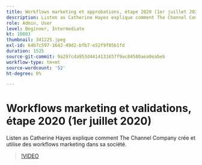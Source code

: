 ```yaml
---
title: Workflows marketing et approbations, étape 2020 (1er juillet 2020)
description: Listen as Catherine Hayes explique comment The Channel Company crée et utilise des workflows marketing dans sa société.
role: Admin, User
level: Beginner, Intermediate
kt: 10003
thumbnail: 341225.jpeg
exl-id: 64b7c597-1642-49d2-bfb7-e52f9f05b1fd
duration: 1525
source-git-commit: 9a297cda953d4414131657f9ac84580aea0eabeb
workflow-type: tm+mt
source-wordcount: '52'
ht-degree: 0%

---
```


# Workflows marketing et validations, étape 2020 (1er juillet 2020)

Listen as Catherine Hayes explique comment The Channel Company crée et utilise des workflows marketing dans sa société.

>[!VIDEO](https://video.tv.adobe.com/v/341225/?quality=12&learn=on)
